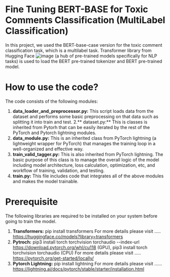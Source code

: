 # Fine Tuning BERT-BASE for Toxic Comments Classification (MultiLabel Classification)
In this project, we used the BERT-base-case version for the toxic comment classification task, which is a multilabel task. 
Transformer library from Hugging Face ![image](https://github.com/user-attachments/assets/fd565975-ba72-47de-8bf2-ffb2c9be64ba) (a hub of pre-trained models specifically for NLP tasks) is used to load the BERT pre-trained tokenizer and BERT pre-trained model.

# How to use the code? 
The code consists of the following modules:
1. **data_loader_and_preprocessor.py:** This script loads data from the dataset and performs some basic preprocessing on that data such as splitting it into train and test.
2.** dataset.py:** This is classes is inherited from Pytorh that can be easily iterated by the rest of the PyTorch and Pytorch lightning modules.
3. **data_module.py:** This is an inherited class from PyTorch lightning (a lightweight wrapper for PyTorch) that manages the training loop in a well-organized and effective way.
4. **train_valid_tagger.py:** This is also inherited from PyTorch lightning. The basic purpose of this class is to manage the overall logic of the model including model architecture, loss calculation, optimization, etc, and workflow of training, validation, and testing.
5. **train.py:** This file includes code that integrates all of the above modules and makes the model trainable.

# Prerequisite
The following libraries are required to be installed on your system before going to train the model. 
1. **Transformers:** pip install transformers
   For more details please visit ..... https://huggingface.co/models?library=transformers
3. **Pytroch:** pip3 install torch torchvision torchaudio --index-url https://download.pytorch.org/whl/cu118 (GPU), pip3 install torch torchvision torchaudio (CPU)
   For more details please visit ..... https://pytorch.org/get-started/locally/
5. **Pytorch Lightning:** pip install lightning
   For more details please visit ...... https://lightning.ai/docs/pytorch/stable/starter/installation.html
